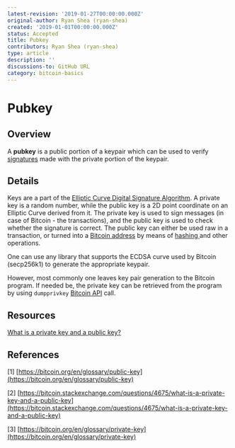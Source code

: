 ```yaml
---
latest-revision: '2019-01-27T00:00:00.000Z'
original-author: Ryan Shea (ryan-shea)
created: '2019-01-01T00:00:00.000Z'
status: Accepted
title: Pubkey
contributors: Ryan Shea (ryan-shea)
type: article
description: ''
discussions-to: GitHub URL
category: bitcoin-basics
---
```


# Pubkey

## Overview

A **pubkey** is a public portion of a keypair which can be used to verify [signatures](signatures-on-lightning.md) made with the private portion of the keypair.

## Details

Keys are a part of the [Elliptic Curve Digital Signature Algorithm](http://en.wikipedia.org/wiki/Elliptic_Curve_DSA). A private key is a random number, while the public key is a 2D point coordinate on an Elliptic Curve derived from it. The private key is used to sign messages \(in case of Bitcoin - the transactions\), and the public key is used to check whether the signature is correct. The public key can either be used raw in a transaction, or turned into a [Bitcoin address](https://en.bitcoin.it/wiki/Technical_background_of_Bitcoin_addresses) by means of [hashing ](hash.md)and other operations.

One can use any library that supports the ECDSA curve used by Bitcoin \(secp256k1\) to generate the appropriate keypair.

However, most commonly one leaves key pair generation to the Bitcoin program. If needed be, the private key can be retrieved from the program by using `dumpprivkey` [Bitcoin API](https://en.bitcoin.it/wiki/Original_Bitcoin_client/API_calls_list) call.

## Resources

[What is a private key and a public key?](https://bitcoin.stackexchange.com/questions/4675/what-is-a-private-key-and-a-public-key)

## References

\[1\] [https://bitcoin.org/en/glossary/public-key](https://bitcoin.org/en/glossary/public-key)

\[2\] [https://bitcoin.stackexchange.com/questions/4675/what-is-a-private-key-and-a-public-key](https://bitcoin.stackexchange.com/questions/4675/what-is-a-private-key-and-a-public-key)

\[3\] [https://bitcoin.org/en/glossary/private-key](https://bitcoin.org/en/glossary/private-key)

